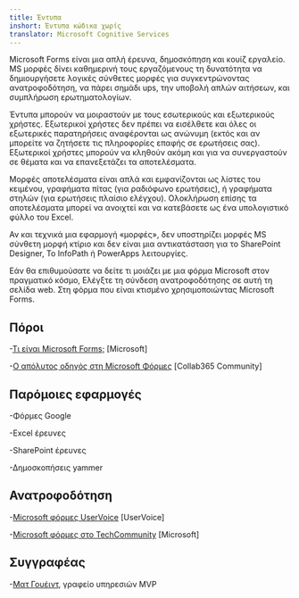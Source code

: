 ```yaml
---
title: Έντυπα
inshort: Έντυπα κώδικα χωρίς
translator: Microsoft Cognitive Services
---
```


Microsoft Forms είναι μια απλή έρευνα, δημοσκόπηση και κουίζ εργαλείο. MS μορφές δίνει
καθημερινή τους εργαζόμενους τη δυνατότητα να δημιουργήσετε λογικές σύνθετες μορφές για
συγκεντρώνοντας ανατροφοδότηση, να πάρει σημάδι ups, την υποβολή απλών αιτήσεων, και
συμπλήρωση ερωτηματολογίων.

Έντυπα μπορούν να μοιραστούν με τους εσωτερικούς και εξωτερικούς χρήστες. Εξωτερικοί χρήστες
δεν πρέπει να εισέλθετε και όλες οι εξωτερικές παρατηρήσεις αναφέρονται ως ανώνυμη
(εκτός και αν μπορείτε να ζητήσετε τις πληροφορίες επαφής σε ερωτήσεις σας).
Εξωτερικοί χρήστες μπορούν να κληθούν ακόμη και για να συνεργαστούν σε θέματα και
να επανεξετάζει τα αποτελέσματα.

Μορφές αποτελέσματα είναι απλά και εμφανίζονται ως λίστες του κειμένου, γραφήματα πίτας (για
ραδιόφωνο ερωτήσεις), ή γραφήματα στηλών (για ερωτήσεις πλαίσιο ελέγχου). Ολοκλήρωση
επίσης τα αποτελέσματα μπορεί να ανοιχτεί και να κατεβάσετε ως ένα υπολογιστικό φύλλο του Excel.

Αν και τεχνικά μια εφαρμογή «μορφές», δεν υποστηρίζει μορφές MS
σύνθετη μορφή κτίριο και δεν είναι μια αντικατάσταση για το SharePoint Designer,
Το InfoPath ή PowerApps λειτουργίες.

Εάν θα επιθυμούσατε να δείτε τι μοιάζει με μια φόρμα Microsoft στον πραγματικό κόσμο,
Ελέγξτε τη σύνδεση ανατροφοδότησης σε αυτή τη σελίδα web. Στη φόρμα που είναι κτισμένο
χρησιμοποιώντας Microsoft Forms.

Πόροι
---------

-[Τι είναι Microsoft Forms;](https://support.office.com/en-us/forms)
    \[Microsoft\]

-[Ο απόλυτος οδηγός στη Microsoft
    Φόρμες](https://collab365.community/ultimate-guide-microsoft-forms/)
    \[Collab365 Community\]

Παρόμοιες εφαρμογές
------------

-Φόρμες Google

-Excel έρευνες

-SharePoint έρευνες

-Δημοσκοπήσεις yammer

Ανατροφοδότηση
---------

-[Microsoft φόρμες UserVoice](https://microsoftforms.uservoice.com/forums/386451-welcome-to-microsoft-forms-suggestion-box)
    \[UserVoice\]

-[Microsoft φόρμες στο TechCommunity](https://techcommunity.microsoft.com/t5/Microsoft-Forms/ct-p/MicrosoftForms)
    \[Microsoft\]

Συγγραφέας
---------

-[Ματ Γουέιντ](https://www.linkedin.com/in/thatmattwade/), γραφείο υπηρεσιών MVP


